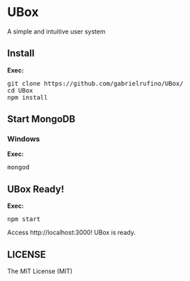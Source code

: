 # UBox

A simple and intuitive user system

## Install

<strong>Exec:</strong>
<pre>
git clone https://github.com/gabrielrufino/UBox/
cd UBox
npm install
</pre>

## Start MongoDB

### Windows

<strong>Exec:</strong>
<pre>
mongod
</pre>

## UBox Ready!

<strong>Exec:</strong>
<pre>
npm start
</pre>

Access http://localhost:3000! UBox is ready.

## LICENSE

The MIT License (MIT)